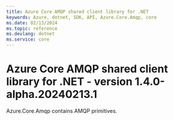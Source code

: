 ```yaml
---
title: Azure Core AMQP shared client library for .NET
keywords: Azure, dotnet, SDK, API, Azure.Core.Amqp, core
ms.date: 02/13/2024
ms.topic: reference
ms.devlang: dotnet
ms.service: core
---
```

# Azure Core AMQP shared client library for .NET - version 1.4.0-alpha.20240213.1 


Azure.Core.Amqp contains AMQP primitives. 

